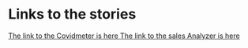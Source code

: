 # Links to the stories
[The link to the Covidmeter is here         ](https://public.tableau.com/app/profile/himanshu7830/viz/Covid-Stories/Story1?publish=yes)
[          The link to the sales Analyzer is here](https://public.tableau.com/app/profile/himanshu7830/viz/SalesAnalyzer_16488261525590/Story1?publish=yes)
